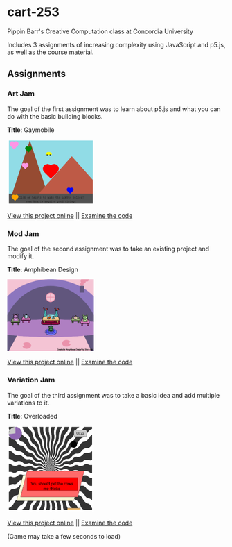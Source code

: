 # cart-253
Pippin Barr's Creative Computation class at Concordia University 

Includes 3 assignments of increasing complexity using JavaScript and p5.js, as well as the course material. 

## Assignments 

### Art Jam
The goal of the first assignment was to learn about p5.js and what you can do with the basic building blocks. 

**Title**: Gaymobile 

<img src="gaymobile.png" alt="drawing" width="200"/>

[View this project online](https://dianaedvi.github.io/cart-253/Assignments/Art-Jam/) || [Examine the code](https://github.com/DianaEdvi/cart-253/tree/main/Assignments/Art-Jam) 

### Mod Jam
The goal of the second assignment was to take an existing project and modify it.  

**Title**: Amphibean Design 

<img src="amphibean.png" alt="drawing" width="200"/>


[View this project online](https://dianaedvi.github.io/cart-253/Assignments/Mod-Jam/) || [Examine the code](https://github.com/DianaEdvi/cart-253/tree/main/Assignments/Mod-Jam) 

### Variation Jam
The goal of the third assignment was to take a basic idea and add multiple variations to it. 

**Title**: Overloaded 

<img src="overloaded.png" alt="drawing" width="200"/>

[View this project online](https://dianaedvi.github.io/cart-253/Assignments/Variation-Jam/) || [Examine the code](https://github.com/DianaEdvi/cart-253/tree/main/Assignments/Variation-Jam) 

(Game may take a few seconds to load) 


